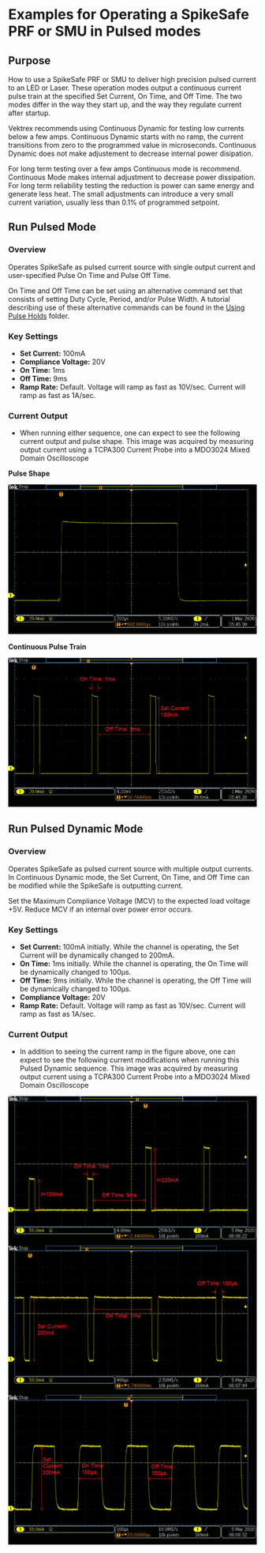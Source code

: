 # Examples for Operating a SpikeSafe PRF or SMU in Pulsed modes

## **Purpose**
How to use a SpikeSafe PRF or SMU to deliver high precision pulsed current to an LED or Laser. These operation modes output a continuous current pulse train at the specified Set Current, On Time, and Off Time. The two modes differ in the way they start up, and the way they regulate current after startup.

Vektrex recommends using Continuous Dynamic for testing low currents below a few amps.  Continuous Dynamic starts with no ramp, the current transitions from zero to the programmed value in microseconds. Continuous Dynamic does not make adjustement to decrease internal power disipation.

For long term testing over a few amps Continuous mode is recommend. Continuous Mode makes internal adjustment to decrease power dissipation. For long term reliability testing the reduction is power can same energy and generate less heat. The small adjustments can introduce a very small current variation, usually less than 0.1% of programmed setpoint.

## **Run Pulsed Mode**

### Overview 
Operates SpikeSafe as pulsed current source with single output current and user-specified Pulse On Time and Pulse Off Time.

On Time and Off Time can be set using an alternative command set that consists of setting Duty Cycle, Period, and/or Pulse Width. A tutorial describing use of these alternative commands can be found in the [Using Pulse Holds](../application_specific_examples/using_pulse_holds) folder.

### Key Settings 
- **Set Current:** 100mA
- **Compliance Voltage:** 20V
- **On Time:** 1ms
- **Off Time:** 9ms
- **Ramp Rate:** Default. Voltage will ramp as fast as 10V/sec. Current will ramp as fast as 1A/sec.

### Current Output
- When running either sequence, one can expect to see the following current output and pulse shape. This image was acquired by measuring output current using a TCPA300 Current Probe into a MDO3024 Mixed Domain Oscilloscope

**Pulse Shape**

![](Continuous_Pulse_Shape.png)

**Continuous Pulse Train**

![](Continuous_Pulse_Train.png)


## **Run Pulsed Dynamic Mode**

### Overview
Operates SpikeSafe as pulsed current source with multiple output currents. In Continuous Dynamic mode, the Set Current, On Time, and Off Time can be modified while the SpikeSafe is outputting current.  

Set the Maximum Compliance Voltage (MCV) to the expected load voltage +5V. Reduce MCV if an internal over power error occurs. 

### Key Settings
- **Set Current:** 100mA initially. While the channel is operating, the Set Current will be dynamically changed to 200mA.
- **On Time:** 1ms initially. While the channel is operating, the On Time will be dynamically changed to 100µs.
- **Off Time:** 9ms initially. While the channel is operating, the Off Time will be dynamically changed to 100µs.
- **Compliance Voltage:** 20V
- **Ramp Rate:** Default. Voltage will ramp as fast as 10V/sec. Current will ramp as fast as 1A/sec.

### Current Output
- In addition to seeing the current ramp in the figure above, one can expect to see the following current modifications when running this Pulsed Dynamic sequence. This image was acquired by measuring output current using a TCPA300 Current Probe into a MDO3024 Mixed Domain Oscilloscope

![](Pulsed_Dynamic_Adjustments.png)

